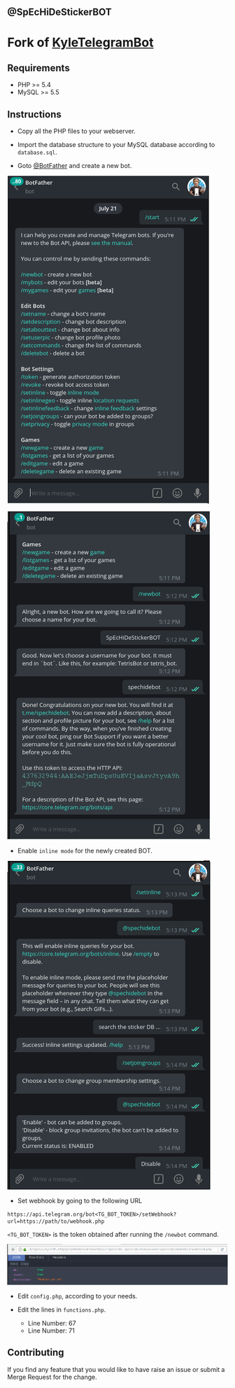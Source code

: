 ## @SpEcHiDeStickerBOT

# Fork of [KyleTelegramBot](https://github.com/Kyle2142/PHPBot)

## Requirements

- PHP >= 5.4
- MySQL >= 5.5

## Instructions

- Copy all the PHP files to your webserver.

- Import the database structure to your MySQL database according to `database.sql`.

- Goto [@BotFather](https://t.me/BotFather) and create a new bot.

![STEP_TWO](/README/BotFather_2.png)

![STEP_THREE](/README/BotFather_3.png)

- Enable `inline mode` for the newly created BOT.

![STEP_FOUR](/README/BotFather_4.png)

- Set webhook by going to the following URL

```
https://api.telegram.org/bot<TG_BOT_TOKEN>/setWebhook?url=https://path/to/webhook.php
```

`<TG_BOT_TOKEN>` is the token obtained after running the `/newbot` command.

![STEP_FIVE](/README/SetWebHook_1.png)

- Edit `config.php`, according to your needs.

- Edit the lines in `functions.php`.
  - Line Number: 67
  - Line Number: 71


## Contributing

If you find any feature that you would like to have raise an issue or submit a Merge Request for the change.
